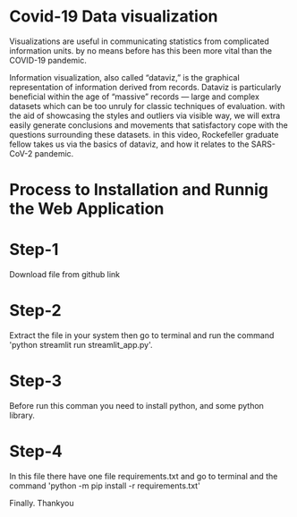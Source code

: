 # Covid-19 Data visualization
Visualizations are useful in communicating statistics from complicated information units. by no means before has this been more vital than the COVID-19 pandemic.

Information visualization, also called “dataviz,” is the graphical representation of information derived from records. Dataviz is particularly beneficial within the age of “massive” records — large and complex datasets which can be too unruly for classic techniques of evaluation. with the aid of showcasing the styles and outliers via visible way, we will extra easily generate conclusions and movements that satisfactory cope with the questions surrounding these datasets. in this video, Rockefeller graduate fellow takes us via the basics of dataviz, and how it relates to the SARS-CoV-2 pandemic.

# Process to Installation and Runnig the Web Application
# Step-1
Download file from github link
# Step-2
Extract the file in your system then go to terminal and run the command  'python streamlit run streamlit_app.py'.
# Step-3
Before run this comman you need to install python, and some python library.
# Step-4
In this file there have one file requirements.txt and go to terminal and the command 'python -m pip install -r requirements.txt'

Finally.
Thankyou
